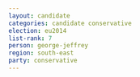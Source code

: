 ```yaml
---
layout: candidate
categories: candidate conservative
election: eu2014
list-rank: 7
person: george-jeffrey
region: south-east
party: conservative
---
```

